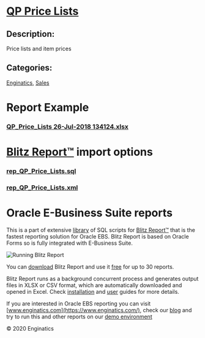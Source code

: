 # [QP Price Lists](https://www.enginatics.com/reports/qp-price-lists)
## Description: 
Price lists and item prices
## Categories: 
[Enginatics](https://www.enginatics.com/library/?pg=1&category[]=Enginatics), [Sales](https://www.enginatics.com/library/?pg=1&category[]=Sales)
# Report Example
### [QP_Price_Lists 26-Jul-2018 134124.xlsx](https://www.enginatics.com/example/qp-price-lists)
# [Blitz Report™](https://www.enginatics.com/blitz-report) import options
### [rep_QP_Price_Lists.sql](https://www.enginatics.com/export/qp-price-lists)
### [rep_QP_Price_Lists.xml](https://www.enginatics.com/xml/qp-price-lists)
# Oracle E-Business Suite reports

This is a part of extensive [library](https://www.enginatics.com/library/) of SQL scripts for [Blitz Report™](https://www.enginatics.com/blitz-report/) that is the fastest reporting solution for Oracle EBS. Blitz Report is based on Oracle Forms so is fully integrated with E-Business Suite. 

![Running Blitz Report](https://www.enginatics.com/wp-content/uploads/2018/01/Running-blitz-report.png) 

You can [download](https://www.enginatics.com/download/) Blitz Report and use it [free](https://www.enginatics.com/pricing/) for up to 30 reports. 

Blitz Report runs as a background concurrent process and generates output files in XLSX or CSV format, which are automatically downloaded and opened in Excel. Check [installation](https://www.enginatics.com/installation-guide/) and [user](https://www.enginatics.com/user-guide/) guides for more details.

If you are interested in Oracle EBS reporting you can visit [www.enginatics.com](https://www.enginatics.com/), check our [blog](https://www.enginatics.com/blog) and try to run this and other reports on our [demo environment](http://demo.enginatics.com/)

© 2020 Enginatics